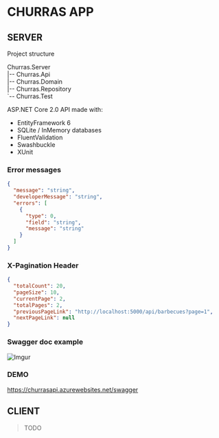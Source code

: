 # CHURRAS APP

## SERVER

Project structure

Churras.Server  
|-- Churras.Api  
|-- Churras.Domain  
|-- Churras.Repository  
`-- Churras.Test 

ASP.NET Core 2.0 API made with:

- EntityFramework 6
- SQLite / InMemory databases
- FluentValidation
- Swashbuckle
- XUnit

### Error messages

```json
{
  "message": "string",
  "developerMessage": "string",
  "errors": [
    {
      "type": 0,
      "field": "string",
      "message": "string"
    }
  ]
}
```

### X-Pagination Header

```json
{
  "totalCount": 20,
  "pageSize": 10,
  "currentPage": 2,
  "totalPages": 2,
  "previousPageLink": "http://localhost:5000/api/barbecues?page=1",
  "nextPageLink": null
}
```

### Swagger doc example

![Imgur](https://i.imgur.com/iO2Zm1V.png)

### DEMO

https://churrasapi.azurewebsites.net/swagger

## CLIENT

> TODO
